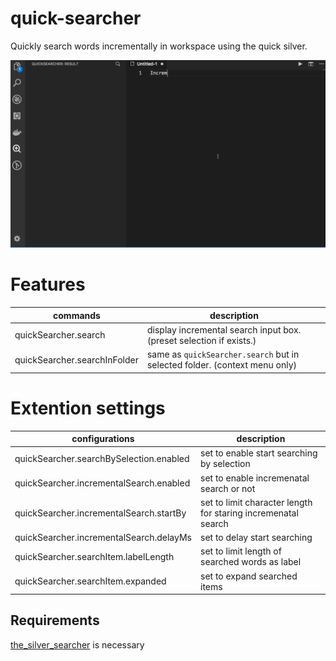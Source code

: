 # quick-searcher

Quickly search words incrementally in workspace using the quick silver.

![feature X](resources/animation.gif "image")

# Features

 commands | description 
 --- | ---
quickSearcher.search | display incremental search input box.<br /> (preset selection if exists.)
quickSearcher.searchInFolder | same as `quickSearcher.search` but in selected folder. (context menu only)

# Extention settings

configurations | description
--- | ---
quickSearcher.searchBySelection.enabled | set to enable start searching by selection
quickSearcher.incrementalSearch.enabled | set to enable incremenatal search or not
quickSearcher.incrementalSearch.startBy | set to limit character length for staring incremenatal search
quickSearcher.incrementalSearch.delayMs | set to delay start searching
quickSearcher.searchItem.labelLength | set to limit length of searched words as label
quickSearcher.searchItem.expanded | set to expand searched items

## Requirements

[the_silver_searcher](https://github.com/ggreer/the_silver_searcher) is necessary
